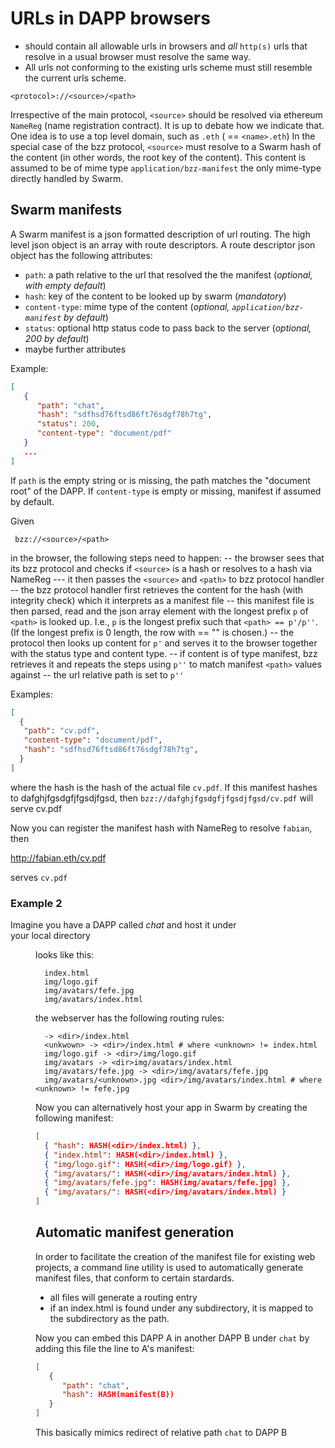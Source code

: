 # URLs in DAPP browsers 
- should contain all allowable urls in browsers and _all_ `http(s)` urls that resolve in a usual browser must resolve the same way. 
- All urls not conforming to the existing urls scheme must still resemble the current urls scheme.

```
<protocol>://<source>/<path>
```

Irrespective of the main protocol, `<source>` should be resolved via ethereum `NameReg` (name registration contract).
It is up to debate how we indicate that. One idea is to use a top level domain, such as `.eth` (<source> == `<name>.eth`)
In the special case of the bzz protocol, `<source>` must resolve to a Swarm hash of the content (in other words, the root key of the content). This content is assumed to be of mime type `application/bzz-manifest` the only mime-type directly handled by Swarm. 

## Swarm manifests

A Swarm manifest is a json formatted description of url routing. The high level json object is an array with route descriptors. A route descriptor json object has the following attributes:

- `path`: a path relative to the url that resolved the the manifest (_optional, with empty default_)
- `hash`: key of the content to be looked up by swarm (_mandatory_)
- `content-type`: mime type of the content (_optional, `application/bzz-manifest` by default_)
- `status`: optional http status code to pass back to the server (_optional, 200 by default_)
- maybe further attributes

Example:
``` json
[
   { 
      "path": "chat",
      "hash": "sdfhsd76ftsd86ft76sdgf78h7tg",
      "status": 200,
      "content-type": "document/pdf"
   }
   ...
]
```

If `path` is the empty string or is missing, the path matches the "document root" of the DAPP.
If `content-type` is empty or missing, manifest if assumed by default.

Given 

```
 bzz://<source>/<path>
```

in the browser, the following steps need to happen: 
-- the browser sees that its bzz protocol and checks if `<source>` is a hash or resolves to a hash via NameReg
--- it then passes the `<source>` and `<path>` to bzz protocol handler
-- the bzz protocol handler first retrieves the content for the hash (with integrity check) which it interprets as a manifest file 
-- this manifest file is then parsed, read and the json array element with the longest prefix `p` of `<path>` is looked up. I.e., `p` is the longest prefix such that `<path> == p'/p''`. (If the longest prefix is 0 length, the row with <name> == "" is chosen.)
-- the protocol then looks up content for `p'` and serves it to the browser together with the status type and content type. 
-- if content is of type manifest, bzz retrieves it and repeats the steps using `p''` to match manifest `<path>` values against
-- the url relative path is set to `p''` 

Examples:

``` json
[
  {
   "path": "cv.pdf",
   "content-type": "document/pdf",
   "hash": "sdfhsd76ftsd86ft76sdgf78h7tg", 
  }
]
```

where the hash is the hash of the actual file `cv.pdf`.
If this manifest hashes to dafghjfgsdgfjfgsdjfgsd, then `bzz://dafghjfgsdgfjfgsdjfgsd/cv.pdf` will serve cv.pdf

Now you can register the manifest hash with NameReg to resolve `fabian`, then 

   http://fabian.eth/cv.pdf 

serves `cv.pdf`

### Example 2
Imagine you have a DAPP called _chat_ and host it under  
your local directory <dir> looks like this:

```
  index.html
  img/logo.gif
  img/avatars/fefe.jpg
  img/avatars/index.html
```

the webserver has the following routing rules:

```
  -> <dir>/index.html 
  <unkwown> -> <dir>/index.html # where <unknown> != index.html
  img/logo.gif -> <dir>/img/logo.gif 
  img/avatars -> <dir>img/avatars/index.html
  img/avatars/fefe.jpg -> <dir>/img/avatars/fefe.jpg
  img/avatars/<unknown>.jpg <dir>/img/avatars/index.html # where <unknown> != fefe.jpg
```

Now you can alternatively host your app in Swarm by creating the following manifest:

``` json
[
  { "hash": HASH(<dir>/index.html) },
  { "index.html": HASH(<dir>/index.html) },
  { "img/logo.gif": HASH(<dir>/img/logo.gif) },
  { "img/avatars/": HASH(<dir>/img/avatars/index.html) },
  { "img/avatars/fefe.jpg": HASH(img/avatars/fefe.jpg) },
  { "img/avatars/": HASH(<dir>/img/avatars/index.html) }
]
```

## Automatic manifest generation

In order to facilitate the creation of the manifest file for existing web projects, a command line utility is used to automatically generate manifest files, that conform to certain stardards.

- all files will generate a routing entry 
- if an index.html is found under any subdirectory, it is mapped to the subdirectory as the path.

Now you can embed this DAPP A in another DAPP B under `chat` by adding this file the line to A's manifest:

``` json
[
   { 
      "path": "chat", 
      "hash": HASH(manifest(B)) 
   }
]
```

This basically mimics redirect of relative path `chat` to DAPP B
